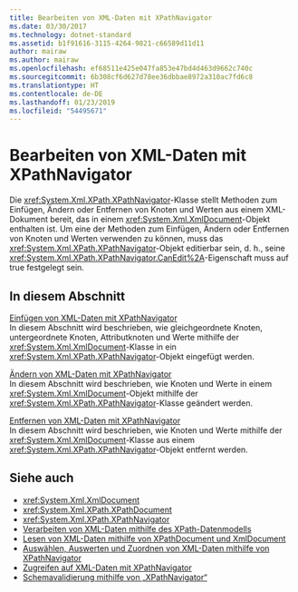 ```yaml
---
title: Bearbeiten von XML-Daten mit XPathNavigator
ms.date: 03/30/2017
ms.technology: dotnet-standard
ms.assetid: b1f91616-3115-4264-9821-c66589d11d11
author: mairaw
ms.author: mairaw
ms.openlocfilehash: ef68511e425e047fa853e47bd4d463d9662c740c
ms.sourcegitcommit: 6b308cf6d627d78ee36dbbae8972a310ac7fd6c8
ms.translationtype: HT
ms.contentlocale: de-DE
ms.lasthandoff: 01/23/2019
ms.locfileid: "54495671"
---
```

# <a name="editing-xml-data-using-xpathnavigator"></a>Bearbeiten von XML-Daten mit XPathNavigator
Die <xref:System.Xml.XPath.XPathNavigator>-Klasse stellt Methoden zum Einfügen, Ändern oder Entfernen von Knoten und Werten aus einem XML-Dokument bereit, das in einem <xref:System.Xml.XmlDocument>-Objekt enthalten ist. Um eine der Methoden zum Einfügen, Ändern oder Entfernen von Knoten und Werten verwenden zu können, muss das <xref:System.Xml.XPath.XPathNavigator>-Objekt editierbar sein, d. h., seine <xref:System.Xml.XPath.XPathNavigator.CanEdit%2A>-Eigenschaft muss auf true festgelegt sein.  
  
## <a name="in-this-section"></a>In diesem Abschnitt  
 [Einfügen von XML-Daten mit XPathNavigator](../../../../docs/standard/data/xml/insert-xml-data-using-xpathnavigator.md)  
 In diesem Abschnitt wird beschrieben, wie gleichgeordnete Knoten, untergeordnete Knoten, Attributknoten und Werte mithilfe der <xref:System.Xml.XmlDocument>-Klasse in ein <xref:System.Xml.XPath.XPathNavigator>-Objekt eingefügt werden.  
  
 [Ändern von XML-Daten mit XPathNavigator](../../../../docs/standard/data/xml/modify-xml-data-using-xpathnavigator.md)  
 In diesem Abschnitt wird beschrieben, wie Knoten und Werte in einem <xref:System.Xml.XmlDocument>-Objekt mithilfe der <xref:System.Xml.XPath.XPathNavigator>-Klasse geändert werden.  
  
 [Entfernen von XML-Daten mit XPathNavigator](../../../../docs/standard/data/xml/remove-xml-data-using-xpathnavigator.md)  
 In diesem Abschnitt wird beschrieben, wie Knoten und Werte mithilfe der <xref:System.Xml.XmlDocument>-Klasse aus einem <xref:System.Xml.XPath.XPathNavigator>-Objekt entfernt werden.  
  
## <a name="see-also"></a>Siehe auch

- <xref:System.Xml.XmlDocument>
- <xref:System.Xml.XPath.XPathDocument>
- <xref:System.Xml.XPath.XPathNavigator>
- [Verarbeiten von XML-Daten mithilfe des XPath-Datenmodells](../../../../docs/standard/data/xml/process-xml-data-using-the-xpath-data-model.md)
- [Lesen von XML-Daten mithilfe von XPathDocument und XmlDocument](../../../../docs/standard/data/xml/reading-xml-data-using-xpathdocument-and-xmldocument.md)
- [Auswählen, Auswerten und Zuordnen von XML-Daten mithilfe von XPathNavigator](../../../../docs/standard/data/xml/selecting-evaluating-and-matching-xml-data-using-xpathnavigator.md)
- [Zugreifen auf XML-Daten mit XPathNavigator](../../../../docs/standard/data/xml/accessing-xml-data-using-xpathnavigator.md)
- [Schemavalidierung mithilfe von „XPathNavigator“](../../../../docs/standard/data/xml/schema-validation-using-xpathnavigator.md)
